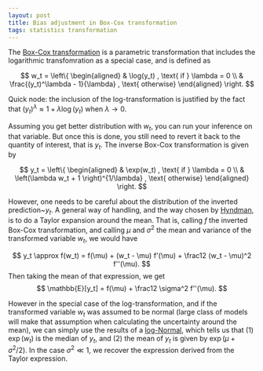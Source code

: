 ```yaml
---
layout: post
title: Bias adjustment in Box-Cox transformation
tags: statistics transformation
---
```


The [Box-Cox transformation](https://otexts.com/fpp2/transformations.html) is a parametric transformation that includes the
logarithmic transfomration as a special case, and is defined as

$$ w_t = \left\{
\begin{aligned}
& \log(y_t) , \text{ if } \lambda = 0 \\
& \frac{(y_t)^\lambda - 1}{\lambda} , \text{ otherwise}
\end{aligned} \right. $$

Quick node: the inclusion of the log-transformation is justified by the fact
that $(y_t)^\lambda \approx 1 + \lambda \log(y_t)$ when $\lambda \rightarrow 0$.

Assuming you get better distribution with $w_t$, you can run your inference on
that variable. But once this is done, you still need to revert it back to the
quantity of interest, that is $y_t$. The inverse Box-Cox transformation is given
by

$$ y_t = \left\{
\begin{aligned}
& \exp(w_t) , \text{ if } \lambda = 0 \\
& \left(\lambda w_t + 1 \right)^{1/\lambda} , \text{ otherwise}
\end{aligned} \right. $$

However, one needs to be careful about the distribution of the inverted
prediction~$y_t$. 
A general way of handling, and the way chosen by
[Hyndman](https://robjhyndman.com/hyndsight/backtransforming/), is to do a
Taylor expansion around the mean. That is, calling $f$ the inverted Box-Cox
transformation, and calling $\mu$ and $\sigma^2$ the mean and variance of the
transformed variable $w_t$, we would have

$$ y_t \approx f(w_t) = f(\mu) + (w_t - \mu) f'(\mu) + \frac12 (w_t - \mu)^2
f''(\mu). $$ Then taking the mean of that expression, we get
$$ \mathbb{E}[y_t] = f(\mu) + \frac12 \sigma^2 f''(\mu). $$

However in the special case of the log-transformation, and if the
transformed variable $w_t$ was assumed to be normal (large class of models will
make that assumption when calculating the uncertainty around the mean), we can
simply use the results of a
[log-Normal](https://en.wikipedia.org/wiki/Log-normal_distribution), which tells
us that (1) $\exp(w_t)$ is the median of $y_t$, and (2) the mean of $y_t$ is
given by $\exp(\mu + \sigma^2/2)$. In the case $\sigma^2 \ll 1$, we recover the
expression derived from the Taylor expression.

